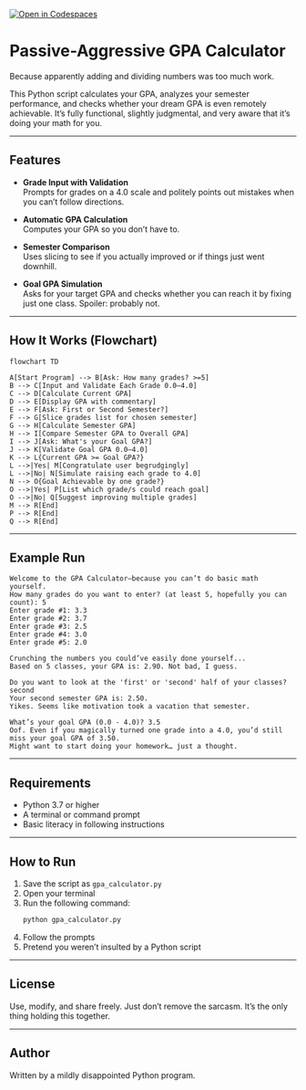 [![Open in Codespaces](https://classroom.github.com/assets/launch-codespace-2972f46106e565e64193e422d61a12cf1da4916b45550586e14ef0a7c637dd04.svg)](https://classroom.github.com/open-in-codespaces?assignment_repo_id=21163949)
# Passive-Aggressive GPA Calculator

Because apparently adding and dividing numbers was too much work.

This Python script calculates your GPA, analyzes your semester performance, and checks whether your dream GPA is even remotely achievable. It’s fully functional, slightly judgmental, and very aware that it’s doing your math for you.

---

## Features

- **Grade Input with Validation**  
  Prompts for grades on a 4.0 scale and politely points out mistakes when you can’t follow directions.

- **Automatic GPA Calculation**  
  Computes your GPA so you don’t have to.

- **Semester Comparison**  
  Uses slicing to see if you actually improved or if things just went downhill.

- **Goal GPA Simulation**  
  Asks for your target GPA and checks whether you can reach it by fixing just one class. Spoiler: probably not.

---

## How It Works (Flowchart)

```mermaid
flowchart TD

A[Start Program] --> B[Ask: How many grades? >=5]
B --> C[Input and Validate Each Grade 0.0–4.0]
C --> D[Calculate Current GPA]
D --> E[Display GPA with commentary]
E --> F[Ask: First or Second Semester?]
F --> G[Slice grades list for chosen semester]
G --> H[Calculate Semester GPA]
H --> I[Compare Semester GPA to Overall GPA]
I --> J[Ask: What's your Goal GPA?]
J --> K[Validate Goal GPA 0.0–4.0]
K --> L{Current GPA >= Goal GPA?}
L -->|Yes| M[Congratulate user begrudgingly]
L -->|No| N[Simulate raising each grade to 4.0]
N --> O{Goal Achievable by one grade?}
O -->|Yes| P[List which grade/s could reach goal]
O -->|No| Q[Suggest improving multiple grades]
M --> R[End]
P --> R[End]
Q --> R[End]
```

---

## Example Run

```
Welcome to the GPA Calculator—because you can’t do basic math yourself.
How many grades do you want to enter? (at least 5, hopefully you can count): 5
Enter grade #1: 3.3
Enter grade #2: 3.7
Enter grade #3: 2.5
Enter grade #4: 3.0
Enter grade #5: 2.0

Crunching the numbers you could’ve easily done yourself...
Based on 5 classes, your GPA is: 2.90. Not bad, I guess.

Do you want to look at the 'first' or 'second' half of your classes? second
Your second semester GPA is: 2.50.
Yikes. Seems like motivation took a vacation that semester.

What’s your goal GPA (0.0 - 4.0)? 3.5
Oof. Even if you magically turned one grade into a 4.0, you’d still miss your goal GPA of 3.50.
Might want to start doing your homework… just a thought.
```

---

## Requirements

- Python 3.7 or higher  
- A terminal or command prompt  
- Basic literacy in following instructions  

---

## How to Run

1. Save the script as `gpa_calculator.py`
2. Open your terminal
3. Run the following command:
   ```bash
   python gpa_calculator.py
   ```
4. Follow the prompts
5. Pretend you weren’t insulted by a Python script

---

## License

Use, modify, and share freely. Just don’t remove the sarcasm. It’s the only thing holding this together.

---

## Author

Written by a mildly disappointed Python program.
